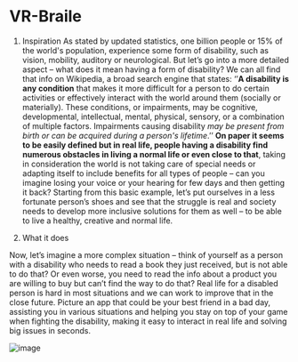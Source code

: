 # VR-Braile
1. Inspiration
As stated by updated statistics, one billion people or 15% of the world's population, experience some form of disability, such as vision, mobility, auditory or neurological.
But let’s go into a more detailed aspect – what does it mean having a form of disability?
We can all find that info on Wikipedia, a broad search engine that states: ‘’**A disability is any condition** that makes it more difficult for a person to do certain activities or effectively interact with the world around them (socially or materially). These conditions, or impairments, may be cognitive, developmental, intellectual, mental, physical, sensory, or a combination of multiple factors. Impairments causing disability _may be present from birth or can be acquired during a person's lifetime_.’’
**On paper it seems to be easily defined but in real life, people having a disability find numerous obstacles in living a normal life or even close to that**, taking in consideration the world is not taking care of special needs or adapting itself to include benefits for all types of people – can you imagine losing your voice or your hearing for few days and then getting it back? Starting from this basic example, let’s put ourselves in a less fortunate person’s shoes and see that the struggle is real and society needs to develop more inclusive solutions for them as well – to be able to live a healthy, creative and normal life.

2. What it does

Now, let’s imagine a more complex situation – think of yourself as a person with a disability who needs to read a book they just received, but is not able to do that? Or even worse, you need to read the info about a product you are willing to buy but can’t find the way to do that?
Real life for a disabled person is hard in most situations and we can work to improve that in the close future.
Picture an app that could be your best friend in a bad day, assisting you in various situations and helping you stay on top of your game when fighting the disability, making it easy to interact in real life and solving big issues in seconds.


![image](https://user-images.githubusercontent.com/30676596/138558471-fcd32cf2-5eda-4ba6-bb09-58c18201f93a.png)
